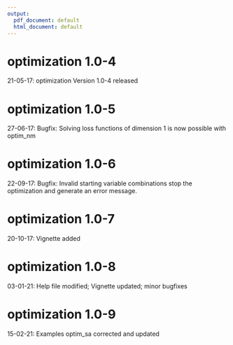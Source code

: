 ```yaml
---
output:
  pdf_document: default
  html_document: default
---
```

# optimization 1.0-4
21-05-17: optimization Version 1.0-4 released

# optimization 1.0-5
27-06-17: Bugfix: Solving loss functions of dimension 1 is now possible with optim_nm

# optimization 1.0-6
22-09-17: Bugfix: Invalid starting variable combinations stop the optimization and generate an error message.

# optimization 1.0-7
20-10-17: Vignette added

# optimization 1.0-8
03-01-21: Help file modified; Vignette updated; minor bugfixes

# optimization 1.0-9
15-02-21: Examples optim_sa corrected and updated
